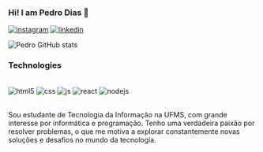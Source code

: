 ### Hi! I am Pedro Dias 👏

[![instagram](https://img.shields.io/badge/Instagram-E4405F?style=for-the-badge&logo=instagram&logoColor=white)](https://www.instagram.com/pedro.hndias?igsh=MWp0dnhzYTQycWV6Nw==)
[![linkedin](https://img.shields.io/badge/LinkedIn-0077B5?style=for-the-badge&logo=linkedin&logoColor=white)](https://www.linkedin.com/in/pedro-henrique-7b54162a4?utm_source=share&utm_campaign=share_via&utm_content=profile&utm_medium=ios_app)

![Pedro GitHub stats](https://github-readme-stats.vercel.app/api?username=Devpdias&show_icons=true&theme=radical)


### Technologies
<div style="display: inline_block"><br>
  <img aling="center" alt= "html5" src="https://img.shields.io/badge/HTML5-E34F26?style=for-the-badge&logo=html5&logoColor=white">
  <img aling="center" alt= "css" src="https://img.shields.io/badge/CSS3-1572B6?style=for-the-badge&logo=css3&logoColor=white">
  <img aling="center" alt= "js" src="https://img.shields.io/badge/JavaScript-F7DF1E?style=for-the-badge&logo=javascript&logoColor=black">
  <img aling="center" alt= "react" src="https://img.shields.io/badge/React-20232A?style=for-the-badge&logo=react&logoColor=61DAFB">
  <img aling="center" alt= "nodejs" src="https://img.shields.io/badge/Node.js-43853D?style=for-the-badge&logo=node.js&logoColor=white">
<div>
<br>

Sou estudante de Tecnologia da Informação na UFMS, com grande interesse por informática e programação. Tenho uma verdadeira paixão por resolver problemas, o que me motiva a explorar constantemente novas soluções e desafios no mundo da tecnologia.
